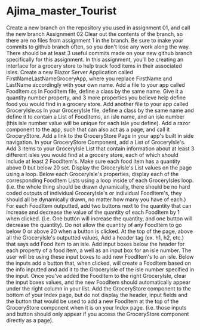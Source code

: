 # Ajima_master_Tourist
Create a new branch on the repository you used in assignment 01, and call the new branch Assignment 02
Clear out the contents of the branch, so there are no files from assignment 1 in the branch.
Be sure to make your commits to github branch often, so you don't lose any work along the way. There should be at least 3 useful commits made on your new github branch specifically for this assignment. 
In this assignment, you'll be creating an interface for a grocery store to help track food items in their associated isles.
Create a new Blazor Server Application called FirstNameLastNameGroceryApp, where you replace FirstName and LastName accordingly with your own name.
Add a file to your app called FoodItem.cs
In FoodItem file, define a class by the same name. Give it a quantity number property, and 3 more properties you believe help define food you would find in a grocery store.
Add another file to your app called GroceryIsle.cs
In your GroceryIsle file, define a class by the same name and define it to contain a List of FoodItems, an isle name, and an isle number (this isle number value will be unique for each isle you define).
Add a razor component to the app, such that can also act as a page, and call it GroceryStore.
Add a link to the GroceryStore Page in your app's built in side navigation.
In your GroceryStore Component, add a List of GroceryIsle's.
Add 3 items to your GroceryIsle List that contain information about at least 3 different isles you would find at a grocery store, each of which should include at least 2 FoodItem's. Make sure each food item has a quantity above 0 but below 20 set.
Display the GroceryIsle's List values on the page using a loop. Below each GroceryIsle's properties, display each of the corresponding FoodItem Lists using a loop inside of each GroceryIsles loop. (i.e. the whole thing should be drawn dynamically, there should be no hard coded outputs of individual GroceryIsle's or individual FoodItem's, they should all be dynamically drawn, no matter how many you have of each.)
For each FoodItem outputted, add two buttons next to the quantity that can increase and decrease the value of the quantity of each FoodItem by 1 when clicked. (i.e. One button will increase the quantity, and one button will decrease the quantity).
Do not allow the quantity of any FoodItem to go below 0 or above 20 when a button is clicked.
At the top of the page, above all the GroceryIsle's outputted values, Add a header tag (ex. h1, h2, etc.) that says add Food Item to an isle.
Add input boxes below the header for each property of a food item, a well as an input box for an isle number. The user will be using these input boxes to add new FoodItem's to an isle.
Below the inputs add a button that, when clicked, will create a FoodItem based on the info inputted and add it to the GroceryIsle of the isle number specified in the input. 
Once you've added the FoodItem to the right GroceryIsle, clear the input boxes values, and the new FoodItem should automatically appear under the right column in your list.
Add the GroceryStore component to the bottom of your Index page, but do not display the header, input fields and the button that would be used to add a new FoodItem at the top of the GroceryStore component when it is on your Index page. (i.e. those inputs and button should only appear if you access the GroceryStore component directly as a page).
